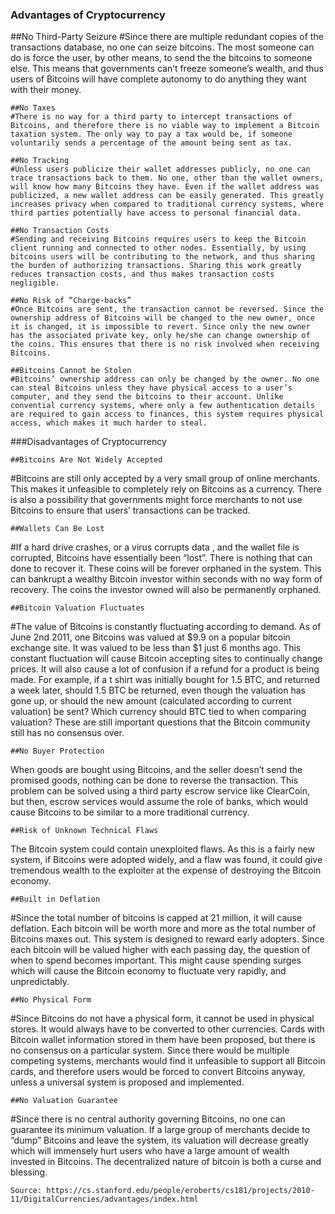### Advantages of Cryptocurrency
   ##No Third-Party Seizure
        #Since there are multiple redundant copies of the transactions database, no one can seize bitcoins. The most someone can do is force the user, by other means, to send the the bitcoins to someone else. This means that governments can’t freeze someone’s wealth, and thus users of Bitcoins will have complete autonomy to do anything they want with their money.

    ##No Taxes
    #There is no way for a third party to intercept transactions of Bitcoins, and therefore there is no viable way to implement a Bitcoin taxation system. The only way to pay a tax would be, if someone voluntarily sends a percentage of the amount being sent as tax.

    ##No Tracking
    #Unless users publicize their wallet addresses publicly, no one can trace transactions back to them. No one, other than the wallet owners, will know how many Bitcoins they have. Even if the wallet address was publicized, a new wallet address can be easily generated. This greatly increases privacy when compared to traditional currency systems, where third parties potentially have access to personal financial data.

    ##No Transaction Costs
    #Sending and receiving Bitcoins requires users to keep the Bitcoin client running and connected to other nodes. Essentially, by using bitcoins users will be contributing to the network, and thus sharing the burden of authorizing transactions. Sharing this work greatly reduces transaction costs, and thus makes transaction costs negligible.

    ##No Risk of “Charge-backs”
    #Once Bitcoins are sent, the transaction cannot be reversed. Since the ownership address of Bitcoins will be changed to the new owner, once it is changed, it is impossible to revert. Since only the new owner has the associated private key, only he/she can change ownership of the coins. This ensures that there is no risk involved when receiving Bitcoins.

    ##Bitcoins Cannot be Stolen
    #Bitcoins’ ownership address can only be changed by the owner. No one can steal Bitcoins unless they have physical access to a user’s computer, and they send the bitcoins to their account. Unlike convential currency systems, where only a few authentication details are required to gain access to finances, this system requires physical access, which makes it much harder to steal.
    
   ###Disadvantages of Cryptocurrency
   
    ##Bitcoins Are Not Widely Accepted

#Bitcoins are still only accepted by a very small group of online merchants. This makes it unfeasible to completely rely on Bitcoins as a currency. There is also a possibility that governments might force merchants to not use Bitcoins to ensure that users’ transactions can be tracked.

    ##Wallets Can Be Lost

#If a hard drive crashes, or a virus corrupts data , and the wallet file is corrupted, Bitcoins have essentially been “lost”. There is nothing that can done to recover it. These coins will be forever orphaned in the system. This can bankrupt a wealthy Bitcoin investor within seconds with no way form of recovery. The coins the investor owned will also be permanently orphaned.

    ##Bitcoin Valuation Fluctuates

#The value of Bitcoins is constantly fluctuating according to demand. As of June 2nd 2011, one Bitcoins was valued at $9.9 on a popular bitcoin exchange site. It was valued to be less than $1 just 6 months ago. This constant fluctuation will cause Bitcoin accepting sites to continually change prices. It will also cause a lot of confusion if a refund for a product is being made. For example, if a t shirt was initially bought for 1.5 BTC, and returned a week later, should 1.5 BTC be returned, even though the valuation has gone up, or should the new amount (calculated according to current valuation) be sent? Which currency should BTC tied to when comparing valuation? These are still important questions that the Bitcoin community still has no consensus over.

    ##No Buyer Protection

When goods are bought using Bitcoins, and the seller doesn’t send the promised goods, nothing can be done to reverse the transaction. This problem can be solved using a third party escrow service like ClearCoin, but then, escrow services would assume the role of banks, which would cause Bitcoins to be similar to a more traditional currency.

    ##Risk of Unknown Technical Flaws

The Bitcoin system could contain unexploited flaws. As this is a fairly new system, if Bitcoins were adopted widely, and a flaw was found, it could give tremendous wealth to the exploiter at the expense of destroying the Bitcoin economy.

    ##Built in Deflation

#Since the total number of bitcoins is capped at 21 million, it will cause deflation. Each bitcoin will be worth more and more as the total number of Bitcoins maxes out. This system is designed to reward early adopters. Since each bitcoin will be valued higher with each passing day, the question of when to spend becomes important. This might cause spending surges which will cause the Bitcoin economy to fluctuate very rapidly, and unpredictably.

    ##No Physical Form

#Since Bitcoins do not have a physical form, it cannot be used in physical stores. It would always have to be converted to other currencies. Cards with Bitcoin wallet information stored in them have been proposed, but there is no consensus on a particular system. Since there would be multiple competing systems, merchants would find it unfeasible to support all Bitcoin cards, and therefore users would be forced to convert Bitcoins anyway, unless a universal system is proposed and implemented.

    ##No Valuation Guarantee

#Since there is no central authority governing Bitcoins, no one can guarantee its minimum valuation. If a large group of merchants decide to “dump” Bitcoins and leave the system, its valuation will decrease greatly which will immensely hurt users who have a large amount of wealth invested in Bitcoins. The decentralized nature of bitcoin is both a curse and blessing.
   
    
    Source: https://cs.stanford.edu/people/eroberts/cs181/projects/2010-11/DigitalCurrencies/advantages/index.html
